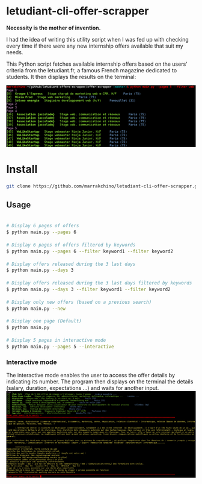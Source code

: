 # letudiant-cli-offer-scrapper

**Necessity is the mother of invention.**

I had the idea of writing this utility script when I was fed up with checking every time if there were any new internship offers available that suit my needs.

This Python script fetches available internship offers based on the users' criteria from the letudiant.fr, a famous French magazine dedicated to students. It then displays the results on the terminal:

![alt tag](https://raw.githubusercontent.com/Marrakchino/letudiant-cli-offer-scrapper/master/res/Capture%20du%202017-04-15%2017%3A29%3A24.png)

# Install

```sh
git clone https://github.com/marrakchino/letudiant-cli-offer-scrapper.git
```

## Usage
```sh

# Display 6 pages of offers 
$ python main.py --pages 6 

# Display 6 pages of offers filtered by keywords
$ python main.py --pages 6 --filter keyword1 --filter keyword2

# Display offers released during the 3 last days
$ python main.py --days 3

# Display offers released during the 3 last days filtered by keywords
$ python main.py --days 3 --filter keyword1 --filter keyword2	

# Display only new offers (based on a previous search)
$ python main.py --new

# Display one page (Default)
$ python main.py 

# Display 5 pages in interactive mode
$ python main.py --pages 5 --interactive

```

### Interactive mode

The interactive mode enables the user to access the offer details by indicating its number. The program then displays on the terminal the details (salary, duration, expectations ...) and waits for another input.
![alt tag](https://raw.githubusercontent.com/Marrakchino/letudiant-cli-offer-scrapper/master/res/interactive_mode.png)
